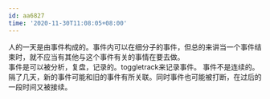 ```yaml
---
id: aa6827
time: '2020-11-30T11:08:05+08:00'
---
```

人的一天是由事件构成的。事件内可以在细分子的事件，但总的来讲当一个事件结束时，就不应当有其他与这个事件有关的事情在要去做。  
事件是可以被分析，复盘，记录的。toggletrack来记录事件。
事件不是连续的。隔了几天，新的事件可能和旧的事件有所关联。同时事件也可能被打断，在过后的一段时间又被接续。